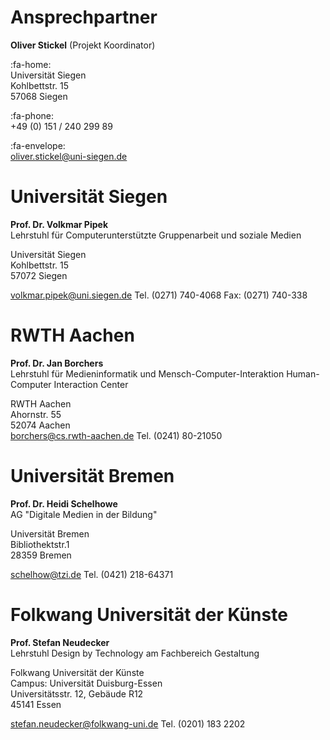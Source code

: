 # Ansprechpartner

**Oliver Stickel** (Projekt Koordinator)

:fa-home:  
Universität Siegen    
Kohlbettstr. 15    
57068 Siegen      

:fa-phone: 	
+49 (0) 151 / 240 299 89

:fa-envelope:  
oliver.stickel@uni-siegen.de


# Universität Siegen
**Prof. Dr. Volkmar Pipek**    
Lehrstuhl für Computerunterstützte Gruppenarbeit und soziale Medien
 
Universität Siegen    
Kohlbettstr. 15    
57072 Siegen    
 
volkmar.pipek@uni.siegen.de
Tel. (0271) 740-4068
Fax: (0271) 740-338


# RWTH Aachen
**Prof. Dr. Jan Borchers**    
Lehrstuhl für Medieninformatik und Mensch-Computer-Interaktion
Human-Computer Interaction Center
 
RWTH Aachen    
Ahornstr. 55    
52074 Aachen    
borchers@cs.rwth-aachen.de
Tel. (0241) 80-21050


# Universität Bremen
**Prof. Dr. Heidi Schelhowe**     
AG "Digitale Medien in der Bildung"
 
Universität Bremen    
Bibliothektstr.1    
28359 Bremen    
 
schelhow@tzi.de
Tel. (0421) 218-64371


# Folkwang Universität der Künste
**Prof. Stefan Neudecker**     
Lehrstuhl Design by Technology am
Fachbereich Gestaltung
 
Folkwang Universität der Künste    
Campus: Universität Duisburg-Essen    
Universitätsstr. 12, Gebäude R12    
45141 Essen
 
stefan.neudecker@folkwang-uni.de
Tel. (0201) 183 2202
